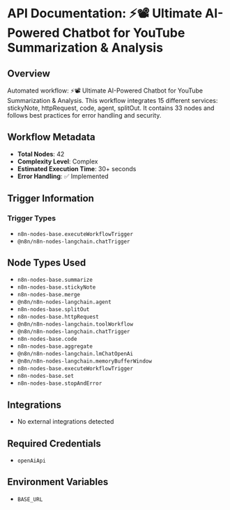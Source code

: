 # API Documentation: ⚡📽️ Ultimate AI-Powered Chatbot for YouTube Summarization & Analysis

## Overview
Automated workflow: ⚡📽️ Ultimate AI-Powered Chatbot for YouTube Summarization & Analysis. This workflow integrates 15 different services: stickyNote, httpRequest, code, agent, splitOut. It contains 33 nodes and follows best practices for error handling and security.

## Workflow Metadata
- **Total Nodes**: 42
- **Complexity Level**: Complex
- **Estimated Execution Time**: 30+ seconds
- **Error Handling**: ✅ Implemented

## Trigger Information
### Trigger Types
- `n8n-nodes-base.executeWorkflowTrigger`
- `@n8n/n8n-nodes-langchain.chatTrigger`

## Node Types Used
- `n8n-nodes-base.summarize`
- `n8n-nodes-base.stickyNote`
- `n8n-nodes-base.merge`
- `@n8n/n8n-nodes-langchain.agent`
- `n8n-nodes-base.splitOut`
- `n8n-nodes-base.httpRequest`
- `@n8n/n8n-nodes-langchain.toolWorkflow`
- `@n8n/n8n-nodes-langchain.chatTrigger`
- `n8n-nodes-base.code`
- `n8n-nodes-base.aggregate`
- `@n8n/n8n-nodes-langchain.lmChatOpenAi`
- `@n8n/n8n-nodes-langchain.memoryBufferWindow`
- `n8n-nodes-base.executeWorkflowTrigger`
- `n8n-nodes-base.set`
- `n8n-nodes-base.stopAndError`

## Integrations
- No external integrations detected

## Required Credentials
- `openAiApi`

## Environment Variables
- `BASE_URL`
